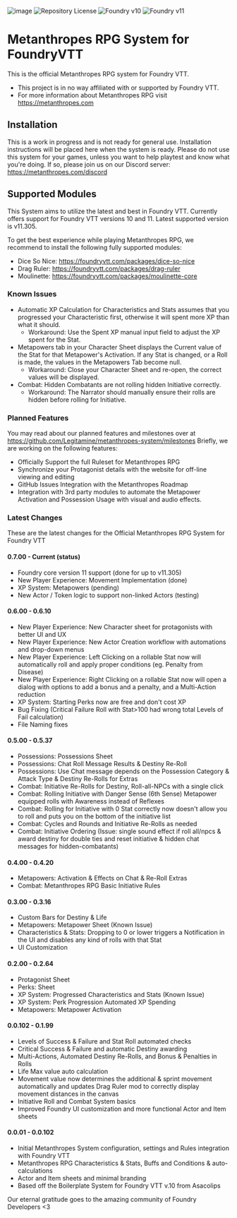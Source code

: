 ![image](https://content.invisioncic.com/e290497/monthly_2022_12/01.jpg.10f501a62b5254cef6f04d9f87c8b52d.jpg)
![Repository License](https://img.shields.io/github/license/legitamine/metanthropes-system)
![Foundry v10](https://img.shields.io/badge/foundry-v10-green)
![Foundry v11](https://img.shields.io/badge/foundry-v11-green)

# Metanthropes RPG System for FoundryVTT
This is the official Metanthropes RPG system for Foundry VTT.

- This project is in no way affiliated with or supported by Foundry VTT.
- For more information about Metanthropes RPG visit https://metanthropes.com

## Installation
This is a work in progress and is not ready for general use. Installation instructions will be placed here when the system is ready. Please do not use this system for your games, unless you want to help playtest and know what you're doing. If so, please join us on our Discord server: https://metanthropes.com/discord

## Supported Modules
This System aims to utilize the latest and best in Foundry VTT. Currently offers support for Foundry VTT versions 10 and 11. Latest supported version is v11.305.

To get the best experience while playing Metanthropes RPG, we recommend to install the following fully supported modules:

- Dice So Nice: https://foundryvtt.com/packages/dice-so-nice
- Drag Ruler: https://foundryvtt.com/packages/drag-ruler
- Moulinette: https://foundryvtt.com/packages/moulinette-core
### Known Issues
- Automatic XP Calculation for Characteristics and Stats assumes that you progressed your Characteristic first, otherwise it will spent more XP than what it should. 
	- Workaround: Use the Spent XP manual input field to adjust the XP spent for the Stat.
- Metapowers tab in your Character Sheet displays the Current value of the Stat for that Metapower's Activation. If any Stat is changed, or a Roll is made, the values in the Metapowers Tab become null.
	- Workaround: Close your Character Sheet and re-open, the correct values will be displayed.
- Combat: Hidden Combatants are not rolling hidden Initiative correctly.
	- Workaround: The Narrator should manually ensure their rolls are hidden before rolling for Initiative.
### Planned Features
You may read about our planned features and milestones over at https://github.com/Legitamine/metanthropes-system/milestones
Briefly, we are working on the following features:
- Officially Support the full Ruleset for Metanthropes RPG
- Synchronize your Protagonist details with the website for off-line viewing and editing
- GitHub Issues Integration with the Metanthropes Roadmap
- Integration with 3rd party modules to automate the Metapower Activation and Possession Usage with visual and audio effects.
### Latest Changes
These are the latest changes for the Official Metanthropes RPG System for Foundry VTT
#### 0.7.00 - Current (status)
- Foundry core version 11 support (done for up to v11.305)
- New Player Experience: Movement Implementation (done)
- XP System: Metapowers (pending)
- New Actor / Token logic to support non-linked Actors (testing)
#### 0.6.00 - 0.6.10
- New Player Experience: New Character sheet for protagonists with better UI and UX
- New Player Experience: New Actor Creation workflow with automations and drop-down menus
- New Player Experience: Left Clicking on a rollable Stat now will automatically roll and apply proper conditions (eg. Penalty from Disease)
- New Player Experience: Right Clicking on a rollable Stat now will open a dialog with options to add a bonus and a penalty, and a Multi-Action reduction
- XP System: Starting Perks now are free and don't cost XP
- Bug Fixing (Critical Failure Roll with Stat>100 had wrong total Levels of Fail calculation)
- File Naming fixes
#### 0.5.00 - 0.5.37
- Possessions: Possessions Sheet
- Possessions: Chat Roll Message Results & Destiny Re-Roll
- Possessions: Use Chat message depends on the Possession Category & Attack Type & Destiny Re-Rolls for Extras
- Combat: Initiative Re-Rolls for Destiny, Roll-all-NPCs with a single click
- Combat: Rolling Initiative with Danger Sense (6th Sense) Metapower equipped rolls with Awareness instead of Reflexes
- Combat: Rolling for Initiative with 0 Stat correctly now doesn't allow you to roll and puts you on the bottom of the initiative list
- Combat: Cycles and Rounds and Initiative Re-Rolls as needed
- Combat: Initiative Ordering (Issue: single sound effect if roll all/npcs & award destiny for double ties and reset initiative & hidden chat messages for hidden-combatants)
#### 0.4.00 - 0.4.20
- Metapowers: Activation & Effects on Chat & Re-Roll Extras
- Combat: Metanthropes RPG Basic Initiative Rules
#### 0.3.00 - 0.3.16
- Custom Bars for Destiny & Life
- Metapowers: Metapower Sheet (Known Issue)
- Characteristics & Stats: Dropping to 0 or lower triggers a Notification in the UI and disables any kind of rolls with that Stat
- UI Customization
#### 0.2.00 - 0.2.64
- Protagonist Sheet
- Perks: Sheet
- XP System: Progressed Characteristics and Stats (Known Issue)
- XP System: Perk Progression Automated XP Spending
- Metapowers: Metapower Activation
#### 0.0.102 - 0.1.99
- Levels of Success & Failure and Stat Roll automated checks
- Critical Success & Failure and automatic Destiny awarding
- Multi-Actions, Automated Destiny Re-Rolls, and Bonus & Penalties in Rolls
- Life Max value auto calculation
- Movement value now determines the additional & sprint movement automatically and updates Drag Ruler mod to correctly display movement distances in the canvas
- Initiative Roll and Combat System basics
- Improved Foundry UI customization and more functional Actor and Item sheets
#### 0.0.01 - 0.0.102
- Initial Metanthropes System configuration, settings and Rules integration with Foundry VTT
- Metanthropes RPG Characteristics & Stats, Buffs and Conditions & auto-calculations
- Actor and Item sheets and minimal branding
- Based off the Boilerplate System for Foundry VTT v.10 from Asacolips 

Our eternal gratitude goes to the amazing community of Foundry Developers <3